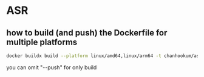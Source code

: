 # ASR

## how to build (and push) the Dockerfile for multiple platforms
```bash
docker buildx build --platform linux/amd64,linux/arm64 -t chanhookum/asr:latest . --push
```
you can omit "--push" for only build 
